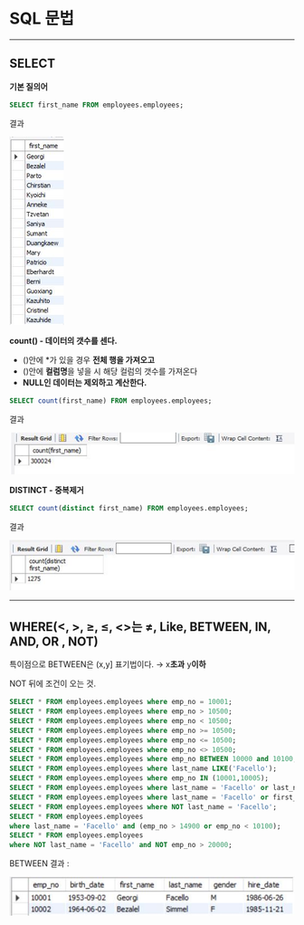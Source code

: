 # **SQL 문법**

-----

## SELECT

**기본 질의어**

```SQL
SELECT first_name FROM employees.employees;
```


결과

![](select/select1.JPG)  

**count()  - 데이터의 갯수를 센다.**
- ()안에 *가 있을 경우 **전체 행을 가져오고**
- ()안에 **컬럼명**을 넣을 시 해당 컬럼의 갯수를 가져온다
- **NULL인 데이터는 제외하고 계산한다.**




```SQL
SELECT count(first_name) FROM employees.employees;
```

결과

![](select/select2.JPG)  


**DISTINCT - 중복제거**

```SQL
SELECT count(distinct first_name) FROM employees.employees;
```

결과


![](select/select3.JPG)  

------  

## WHERE(<, >, ≥, ≤, <>는 ≠,  Like, BETWEEN, IN, AND, OR , NOT)


특이점으로 BETWEEN은 (x,y] 표기법이다. → x**초과** y**이하**


NOT 뒤에 조건이 오는 것.


```SQL
SELECT * FROM employees.employees where emp_no = 10001;
SELECT * FROM employees.employees where emp_no > 10500;
SELECT * FROM employees.employees where emp_no < 10500;
SELECT * FROM employees.employees where emp_no >= 10500;
SELECT * FROM employees.employees where emp_no <= 10500;
SELECT * FROM employees.employees where emp_no <> 10500;
SELECT * FROM employees.employees where emp_no BETWEEN 10000 and 10100;
SELECT * FROM employees.employees where last_name LIKE('Facello');
SELECT * FROM employees.employees where emp_no IN (10001,10005);
SELECT * FROM employees.employees where last_name = 'Facello' or last_name = 'Simmel';
SELECT * FROM employees.employees where last_name = 'Facello' or first_name = 'Bezalel';
SELECT * FROM employees.employees where NOT last_name = 'Facello';
SELECT * FROM employees.employees 
where last_name = 'Facello' and (emp_no > 14900 or emp_no < 10100);
SELECT * FROM employees.employees 
where NOT last_name = 'Facello' and NOT emp_no > 20000;
```

BETWEEN 결과 : 

![](where/BETWEEN.JPG)  

